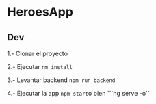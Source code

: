 # HeroesApp

 ## Dev

 1.- Clonar el proyecto
 
 2.- Ejecutar ```nm install```
 
 3.- Levantar backend ```npm run backend```
 
 4.- Ejecutar la app ```npm start```o bien ```ng serve -o``
